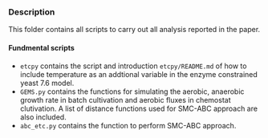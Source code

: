 ### Description
This folder contains all scripts to carry out all analysis reported in the paper. 

#### Fundmental scripts
* `etcpy` contains the script and introduction `etcpy/README.md` of how to include temperature as an addtional variable in the enzyme constrained yeast 7.6 model. 
* `GEMS.py` contains the functions for simulating the aerobic, anaerobic growth rate in batch cultivation and aerobic fluxes in chemostat clutivation. A list of distance functions used for SMC-ABC approach are also included. 
* `abc_etc.py` contains the function to perform SMC-ABC approach.
